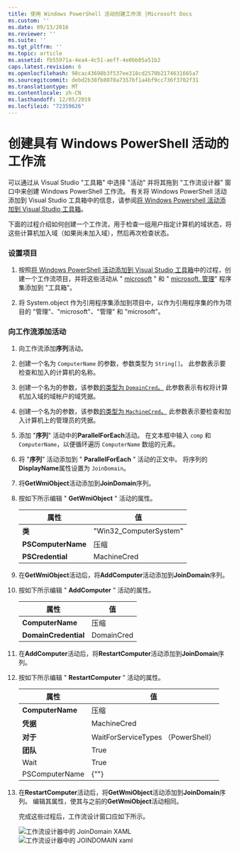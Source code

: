 ```yaml
---
title: 使用 Windows PowerShell 活动创建工作流 |Microsoft Docs
ms.custom: ''
ms.date: 09/13/2016
ms.reviewer: ''
ms.suite: ''
ms.tgt_pltfrm: ''
ms.topic: article
ms.assetid: fb55971a-4ea4-4c51-aeff-4e0bb05a51b2
caps.latest.revision: 6
ms.openlocfilehash: 98cac43698b3f537ee318cd2570b2174631665a7
ms.sourcegitcommit: debd2b38fb8070a7357bf1a4bf9cc736f3702f31
ms.translationtype: MT
ms.contentlocale: zh-CN
ms.lasthandoff: 12/05/2019
ms.locfileid: "72359626"
---
```

# <a name="creating-a-workflow-with-windows-powershell-activities"></a>创建具有 Windows PowerShell 活动的工作流

可以通过从 Visual Studio "工具箱" 中选择 "活动" 并将其拖到 "工作流设计器" 窗口中来创建 Windows PowerShell 工作流。 有关将 Windows PowerShell 活动添加到 Visual Studio 工具箱中的信息，请参阅[将 Windows Powershell 活动添加到 Visual Studio 工具箱](./adding-windows-powershell-activities-to-the-visual-studio-toolbox.md)。

下面的过程介绍如何创建一个工作流，用于检查一组用户指定计算机的域状态，将这些计算机加入域（如果尚未加入域），然后再次检查状态。

### <a name="setting-up-the-project"></a>设置项目

1. 按照[将 Windows PowerShell 活动添加到 Visual Studio 工具箱](./adding-windows-powershell-activities-to-the-visual-studio-toolbox.md)中的过程，创建一个工作流项目，并将这些活动从 " [microsoft](/dotnet/api/Microsoft.PowerShell.Activities) " 和 " [microsoft. 管理](/dotnet/api/Microsoft.PowerShell.Management.Activities)" 程序集添加到 "工具箱"。

2. 将 System.object 作为引用程序集添加到项目中，以作为引用程序集的作为项目的 "管理"、"microsoft"、"管理" 和 "microsoft"。

### <a name="adding-activities-to-the-workflow"></a>向工作流添加活动

1. 向工作流添加**序列**活动。

2. 创建一个名为 `ComputerName` 的参数，参数类型为 `String[]`。 此参数表示要检查和加入的计算机的名称。

3. 创建一个名为的参数，该参数[的类型为 `DomainCred`。](/dotnet/api/System.Management.Automation.PSCredential) 此参数表示有权将计算机加入域的域帐户的域凭据。

4. 创建一个名为的参数，该参数[的类型为 `MachineCred`。](/dotnet/api/System.Management.Automation.PSCredential) 此参数表示要检查和加入计算机上的管理员的凭据。

5. 添加 "**序列**" 活动中的**ParallelForEach**活动。 在文本框中输入 `comp` 和 `ComputerName`，以便循环遍历 `ComputerName` 数组的元素。

6. 将 "**序列**" 活动添加到 " **ParallelForEach** " 活动的正文中。 将序列的**DisplayName**属性设置为 `JoinDomain`。

7. 将**GetWmiObject**活动添加到**JoinDomain**序列。

8. 按如下所示编辑 " **GetWmiObject** " 活动的属性。

   |属性|值|
   |--------------|-----------|
   |**类**|"Win32_ComputerSystem"|
   |**PSComputerName**|压缩|
   |**PSCredential**|MachineCred|

9. 在**GetWmiObject**活动后，将**AddComputer**活动添加到**JoinDomain**序列。

10. 按如下所示编辑 " **AddComputer** " 活动的属性。

    |属性|值|
    |--------------|-----------|
    |**ComputerName**|压缩|
    |**DomainCredential**|DomainCred|

11. 在**AddComputer**活动后，将**RestartComputer**活动添加到**JoinDomain**序列。

12. 按如下所示编辑 " **RestartComputer** " 活动的属性。

    |属性|值|
    |--------------|-----------|
    |**ComputerName**|压缩|
    |**凭据**|MachineCred|
    |**对于**|WaitForServiceTypes （PowerShell）|
    |**团队**|True|
    |Wait|True|
    |PSComputerName|{""}|

13. 在**RestartComputer**活动后，将**GetWmiObject**活动添加到**JoinDomain**序列。 编辑其属性，使其与之前的**GetWmiObject**活动相同。

    完成这些过程后，工作流设计窗口应如下所示。

    ![工作流设计器中的 JoinDomain XAML](../media/joindomainworkflow.png)
    ![工作流设计器中的 JOINDOMAIN xaml](../media/joindomainworkflow.png "JoinDomainWorkflow")